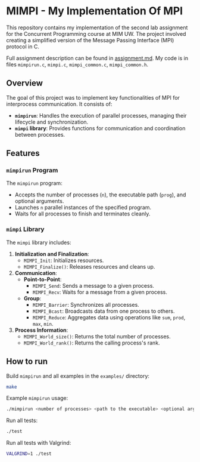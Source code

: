 # MIMPI - My Implementation Of MPI

This repository contains my implementation of the second lab assignment for the Concurrent Programming course at MIM UW. The project involved creating a simplified version of the Message Passing Interface (MPI) protocol in C.

Full assignment description can be found in [assignment.md](assignment.md). My code is in files `mimpirun.c`, `mimpi.c`, `mimpi_common.c`, `mimpi_common.h`.

## Overview

The goal of this project was to implement key functionalities of MPI for interprocess communication. It consists of:

- **`mimpirun`**: Handles the execution of parallel processes, managing their lifecycle and synchronization.
- **`mimpi` library**: Provides functions for communication and coordination between processes.

## Features

### `mimpirun` Program

The `mimpirun` program:
- Accepts the number of processes (`n`), the executable path (`prog`), and optional arguments.
- Launches `n` parallel instances of the specified program.
- Waits for all processes to finish and terminates cleanly.

### `mimpi` Library

The `mimpi` library includes:
1. **Initialization and Finalization**:
    - `MIMPI_Init`: Initializes resources.
    - `MIMPI_Finalize()`: Releases resources and cleans up.
2. **Communication**:
    - **Point-to-Point**: 
        - `MIMPI_Send`: Sends a message to a given process.
        - `MIMPI_Recv`: Waits for a message from a given process.
    - **Group**:
        - `MIMPI_Barrier`: Synchronizes all processes.
        - `MIMPI_Bcast`: Broadcasts data from one process to others.
        - `MIMPI_Reduce`: Aggregates data using operations like `sum`, `prod`, `max`, `min`.
3. **Process Information**:
    - `MIMPI_World_size()`: Returns the total number of processes.
    - `MIMPI_World_rank()`: Returns the calling process's rank.

## How to run

Build `mimpirun` and all examples in the `examples/` directory:
```bash
make
```

Example `mimpirun` usage:
```bash
./mimpirun <number of processes> <path to the executable> <optional arguments>
```

Run all tests:
```bash
./test
```

Run all tests with Valgrind:
```bash
VALGRIND=1 ./test
```

